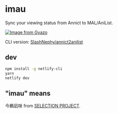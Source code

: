 # imau

Sync your viewing status from Annict to MAL/AniList.<br />

[![Image from Gyazo](https://i.gyazo.com/2c86edeea8e8245b3b317f9462bbfbca.png)](https://gyazo.com/2c86edeea8e8245b3b317f9462bbfbca)

CLI version: [SlashNephy/annict2anilist](https://github.com/SlashNephy/annict2anilist)

## dev

```bash
npm install -g netlify-cli
yarn
netlify dev
```

## "imau" means

今鵜凪咲 from [SELECTION PROJECT](https://annict.com/works/7836).
